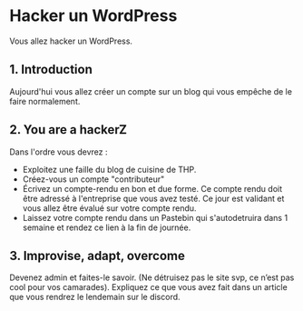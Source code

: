 # Hacker un WordPress
Vous allez hacker un WordPress.

## 1. Introduction
Aujourd'hui vous allez créer un compte sur un blog qui vous empêche de le faire normalement.

## 2. You are a hackerZ
Dans l'ordre vous devrez :

- Exploitez une faille du blog de cuisine de THP.
- Créez-vous un compte "contributeur"
- Écrivez un compte-rendu en bon et due forme. Ce compte rendu doit être adressé à l'entreprise que vous avez testé. 
Ce jour est validant et vous allez être évalué sur votre compte rendu. 
- Laissez votre compte rendu dans un Pastebin qui s'autodetruira dans 1 semaine et rendez ce lien à la fin de journée. 

## 3. Improvise, adapt, overcome
Devenez admin et faites-le savoir. (Ne détruisez pas le site svp, ce n’est pas cool pour vos camarades). Expliquez ce que vous avez fait dans un article que vous rendrez le lendemain sur le discord.
